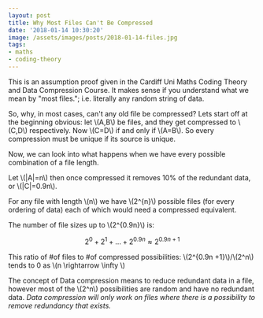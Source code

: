 ```yaml
---
layout: post
title: Why Most Files Can't Be Compressed
date: '2018-01-14 10:30:20'
image: /assets/images/posts/2018-01-14-files.jpg
tags:
- maths
- coding-theory
---
```


This is an assumption proof given in the Cardiff Uni Maths Coding Theory and Data Compression Course. It makes sense if you understand what we mean by "most files."; i.e. literally any random string of data.

So, why, in most cases, can't any old file be compressed? Lets start off at the beginning obvious: let \\(A,B\\) be files, and they get compressed to \\(C,D\\) respectively. Now \\(C=D\\) if and only if \\(A=B\\). So every compression must be unique if its source is unique.

Now, we can look into what happens when we have every possible combination of a file length. 

Let \\(|A|=n\\) then once compressed it removes 10% of the redundant data, or \\(|C|=0.9n\\). 

For any file with length \\(n\\) we have \\(2^{n}\\) possible files (for every ordering of data) each of which would need a compressed equivalent. 

The number of file sizes up to \\(2^{0.9n}\\) is:

$$2^0 + 2^1 + \ldots + 2^{0.9n} \approx 2^{0.9n +1}$$

This ratio of #of files to #of compressed possibilities: \\(2^{0.9n +1}\\)/\\(2^n\\) tends to 0 as \\(n \rightarrow \infty \\)

The concept of Data compression means to reduce redundant data in a file, however most of the \\(2^n\\) possibilities are random and have no redundant data. *Data compression will only work on files where there is a possibility to remove redundancy that exists.*